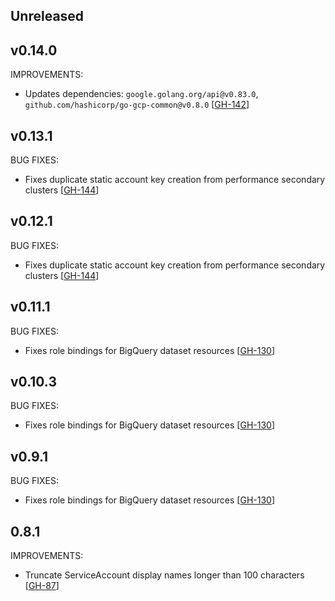 ## Unreleased

## v0.14.0

IMPROVEMENTS:

* Updates dependencies: `google.golang.org/api@v0.83.0`, `github.com/hashicorp/go-gcp-common@v0.8.0` [[GH-142](https://github.com/hashicorp/vault-plugin-secrets-gcp/pull/142)]

## v0.13.1

BUG FIXES:

* Fixes duplicate static account key creation from performance secondary clusters [[GH-144](https://github.com/hashicorp/vault-plugin-secrets-gcp/pull/144)]

## v0.12.1

BUG FIXES:

* Fixes duplicate static account key creation from performance secondary clusters [[GH-144](https://github.com/hashicorp/vault-plugin-secrets-gcp/pull/144)]

## v0.11.1

BUG FIXES:

* Fixes role bindings for BigQuery dataset resources [[GH-130](https://github.com/hashicorp/vault-plugin-secrets-gcp/pull/130)]

## v0.10.3

BUG FIXES:

* Fixes role bindings for BigQuery dataset resources [[GH-130](https://github.com/hashicorp/vault-plugin-secrets-gcp/pull/130)]

## v0.9.1

BUG FIXES:

* Fixes role bindings for BigQuery dataset resources [[GH-130](https://github.com/hashicorp/vault-plugin-secrets-gcp/pull/130)]

## 0.8.1

IMPROVEMENTS:

* Truncate ServiceAccount display names longer than 100 characters [[GH-87](https://github.com/hashicorp/vault-plugin-secrets-gcp/pull/87)]
